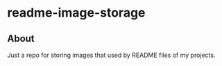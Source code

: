 # readme-image-storage

## About

Just a repo for storing images that used by README files of my projects. 

